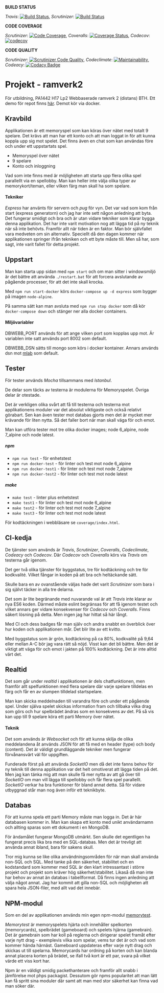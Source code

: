 **BUILD STATUS**

*Travis*: [![Build Status](https://travis-ci.org/bredsjomagnus/ramverk2projekt.svg?branch=master)](https://travis-ci.org/bredsjomagnus/ramverk2projekt), *Scrutinizer*: [![Build Status](https://scrutinizer-ci.com/g/bredsjomagnus/ramverk2projekt/badges/build.png?b=master)](https://scrutinizer-ci.com/g/bredsjomagnus/ramverk2projekt/build-status/master)


**CODE COVERAGE**

*Scrutinizer*: [![Code Coverage](https://scrutinizer-ci.com/g/bredsjomagnus/ramverk2projekt/badges/coverage.png?b=master)](https://scrutinizer-ci.com/g/bredsjomagnus/ramverk2projekt/?branch=master), *Coveralls*: [![Coverage Status](https://coveralls.io/repos/github/bredsjomagnus/ramverk2projekt/badge.svg?branch=master)](https://coveralls.io/github/bredsjomagnus/ramverk2projekt?branch=master), *Codecov*: [![codecov](https://codecov.io/gh/bredsjomagnus/ramverk2projekt/branch/master/graph/badge.svg)](https://codecov.io/gh/bredsjomagnus/ramverk2projekt)

<!-- *Codeclimate*: [![Test Coverage](https://api.codeclimate.com/v1/badges/fe43330227738fcde371/test_coverage)](https://codeclimate.com/github/bredsjomagnus/ramverk2projekt/test_coverage) -->

**CODE QUALITY**

*Scrutinizer*: [![Scrutinizer Code Quality](https://scrutinizer-ci.com/g/bredsjomagnus/ramverk2projekt/badges/quality-score.png?b=master)](https://scrutinizer-ci.com/g/bredsjomagnus/ramverk2projekt/?branch=master), *Codeclimate*: [![Maintainability](https://api.codeclimate.com/v1/badges/fe43330227738fcde371/maintainability)](https://codeclimate.com/github/bredsjomagnus/ramverk2projekt/maintainability), *Codeacy*: [![Codacy Badge](https://api.codacy.com/project/badge/Grade/59e45be9ec944a0b8b08992f61086b85)](https://www.codacy.com/app/bredsjomagnus/ramverk2projekt?utm_source=github.com&amp;utm_medium=referral&amp;utm_content=bredsjomagnus/ramverk2projekt&amp;utm_campaign=Badge_Grade)

# Projekt - ramverk2
För utbildning, PA1442 H17 Lp2 Webbaserade ramverk 2 (distans) BTH.
Ett demo för repot finns [här](http://82.102.5.98:8002/). Demot kör via docker.

## Kravbild
Applikationen är ett memoryspel som kan köras över nätet med totalt 9 spelare. Det krävs att man har ett konto och att man loggat in för att kunna koppla upp sig mot spelet. Det finns även en chat som kan användas före och under ett uppstartats spel.

* Memoryspel över nätet
* 9 spelare
* Konto och inloggning

Vad som inte finns med är möjligheten att starta upp flera olika spel parallellt via en spellobby. Man kan heller inte välja olika typer av memorykort/teman, eller vilken färg man skall ha som spelare.

#### Tekniker
*Express* har använts för servern och *pug* för vyn. Det var vad som kom från start (express generatorn) och jag har inte sett någon anledning att byta. Det fungerar smidigt och bra och är utan vidare tekniker som klarar bygga denna applikation. Det har inte varit motivation nog att lägga tid på ny teknik när så inte behövts. Framför allt när tiden är en faktor. Man bör självfallet vara medveten om sin alternativ. Speciellt då den dagen kommer när applikationen springer ifrån tekniken och ett byte måste till. Men så har, som sagt, inte varit fallet för detta projekt.

## Uppstart
Man kan starta upp sidan med `npm start` och om man sitter i windowsmiljö är det bättre att använda `./restart.bat` för att forcera avslutande av pågående processer, för att det inte skall krocka.

Med `npm run start-docker` körs `docker-compose up -d express` som bygger på imagen `node-alpine`.

På samma sätt kan man avsluta med `npm run stop docker` som då kör `docker-compose down` och stänger ner alla docker containers.

#### Miljövariabler
DBWEBB_PORT används för att ange vilken port som kopplas upp mot. Är variablen inte satt används port 8002 som default.

DBWEBB_DSN sätts till mongo som körs i docker kontainer. Annars används dsn mot [mlab](https://mlab.com/) som default.

## Tester
För tester används *Mocha* tillsammans med *Istanbul*.

De delar som täcks av testerna är modulerna för Memoryspelet. Övriga delar är otestade.

Det är verkligen olika svårt att få till testerna och testerna mot applikationens moduler var det absolut viktigaste och också relativt görabart. Sen kan även tester mot databas gjorts men det är mycket mer krävande för liten nytta. Så det faller bort när man skall väga för och emot.

Man kan utföra tester mot tre olika docker images; node 6_alpine, node 7_alpine och node latest.

##### npm
* `npm run test` - för enhetstest
* `npm run docker-test` - för linter och test mot node 6_alpine
* `npm run docker-test1` - för linter och test mot node 7_alpine
* `npm run docker-test2` - för linter och test mot node latest

##### make

* `make test` - linter plus enhetstest
* `make test1` - för linter och test mot node 6_alpine
* `make test2` - för linter och test mot node 7_alpine
* `make test3` - för linter och test mot node latest

För kodtäckningen i webbläsare se `coverage/index.html`.

## CI-kedja
De tjänster som används är *Travis*, *Scrutinizer*, *Coveralls*, *Codeclimate*, *Codeacy* och *Codecov*. Där *Codecov* och *Coveralls* körs via *Travis* om testerna går igenom.

Det ger två olika tjänster för byggstatus, tre för kodtäckning och tre för kodkvalité. Vilket fångar in koden på att bra och heltäckande sätt.

Skulle bara en av ovanstående väljas hade det varit *Scrutinizer* som bara i sig självt täcker in alla tre delarna.

Det som är lite begränande med nuvarande val är att *Travis* inte klarar av nya ES6 koden. Därmed måste eslint begränsas för att få igenom testet och vilket annars ger vidare konsekvenser för *Codecov* och *Coveralls*. Finns säkert lösning på detta. Men ingen jag har hittat så här långt.

Med CI och dess badges får man själv och andra snabbt en överblick över hur koden och applikationen mår. Det blir lite av ett kvitto.

Med byggstatus som är grön, kodtäckning på ca 80%, kodkvalité på 9,64 eller mellan A-C bör jag vara rätt så nöjd. Visst kan det bli bättre. Men det är viktigt att väga för och emot i jakten på 100% kodtäckning. Det är inte alltid värt det.


## Realtid
Det som går under *realtid* i applikationen är dels chatfunktionen, men framför allt spelfunktionen med flera spelare där varje spelare tilldelas en färg och får en av slumpen tilldelad startspelare.

Man kan skicka meddelnaden till varandra före och under ett pågående spel. Under själva spelet skickas information fram och tillbaka vilka drag som görs och hur spelbrädet ändras som en konsekvens av det. På så vis kan upp till 9 spelare köra ett parti Memory över nätet.

#### Teknik
Det som används är *Websocket* och för att kunna skilja de olika meddelandena åt används JSON för att få med en header (type) och body (content). Det är väldigt grundläggande tekniker men fungerar förvånansvärt väl för uppgiften.

Funderade först på att använda *SocketIO* men då det inte fanns behov för ny teknik till denna applikation var det helt omotiverat att lägga tiden på det. Men jag kan tänka mig att man skulle få mer nytta av att gå över till *SocketIO* om man vill lägga till spellobby och får flera spel parallellt. *SocketIO* verkar ha bra funktioner för bland annat detta. Så för vidare utbyggnad står man nog även inför ett teknikbyte.

## Databas
För att kunna spela ett parti Memory måste man logga in. Det är här databasen kommer in. Man kan skapa ett konto med unikt användarnamn och allting sparas som ett dokument i en MongoDB.

För ändamålet fungerar MongoDB utmärkt. Sen skulle det egentligen ha fungerat precis lika bra med en SQL-databas. Men det är trevligt att använda annat ibland, bara för sakens skull.

Tror mig kunna se like olika användningsområden för när man skall använda non-SQL och SQL. Med tanke på den säkerhet, stabilitet och en kodstandard som kommer med SQL är den klart intressantast i större projekt och projekt som kräver hög säkerhet/stabilitet. Likaså då man inte har behov av annat än databas i tabellformat. Då finns ingen anledning att välja något annat. Jag har kommit att gilla non-SQL och möjligheten att spara hela JSON-filer, med allt vad det innebär.

## NPM-modul
Som en del av applikationen används min egen npm-modul [memorytest](https://www.npmjs.com/package/memorytest).

*Memorytest* är memoryspelets hjärta och innehåller spelkorten (memorycards), spelbrädet (gameboard) och spelets hjärna (gamebrain). Det är gamebrain som har koll på reglerna och dirigerar spelet framåt efter varje nytt drag - exemplevis vilka som spelar, vems tur det är och vad som kommer hända härnäst. Gameboard uppdateras efter varje nytt drag och skickas ut till spelarna. Memorycards har ordning på korten och kan blanda annat placera korten på brädet, se ifall två kort är ett par, svara på vilket värde ett viss kort har.

Npm är en väldigt smidig packethanterare och framför allt snabb i jämförelse mot phps packagist. Dessutom gör npms popularitet att man lätt kan få spritt sina moduler där samt att man med stor säkerhet kan finna vad man söker där.

